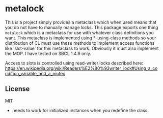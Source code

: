 # metalock

This is a project simply provides a metaclass which when used means that you do not have to manually 
manage locks. This package exports one thing `metalock` which is a metaclass for use with whatever
class definitions you want. This metaclass is implemented using *-using-class methods so your
distribution of CL must use these methods to implement access functions like 'slot-value' for this metaclass to work. Obviously it must also implement the MOP. I have tested on SBCL 1.4.9 only.

Access to slots is controlled using read-writer locks described here: 
https://en.wikipedia.org/wiki/Readers%E2%80%93writer_lock#Using_a_condition_variable_and_a_mutex

## License

MIT

* needs to work for initialized instances when you redefine the class.
